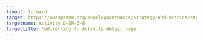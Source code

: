 ```yaml
---
layout: forward
target: https://owaspsamm.org/model/governance/strategy-and-metrics/stream-b/#maturity3
targetname: Activity G-SM-3-B
targettitle: Redirecting to Activity detail page
---
```

